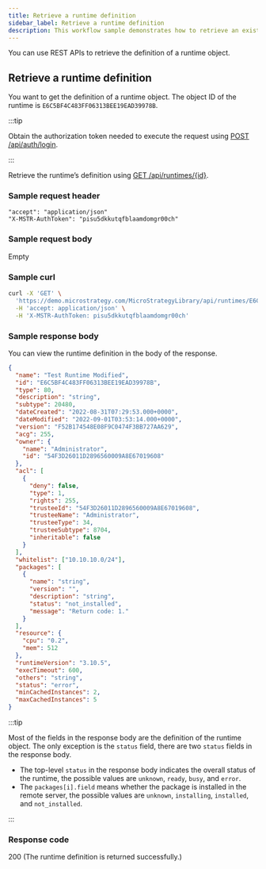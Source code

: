 ```yaml
---
title: Retrieve a runtime definition
sidebar_label: Retrieve a runtime definition
description: This workflow sample demonstrates how to retrieve an existing runtime object through the REST API.
---
```


<Available since="2021 Update 7" />

You can use REST APIs to retrieve the definition of a runtime object.

## Retrieve a runtime definition

You want to get the definition of a runtime object. The object ID of the runtime is `E6C5BF4C483FF06313BEE19EAD39978B`.

:::tip

Obtain the authorization token needed to execute the request using [POST /api/auth/login](https://demo.microstrategy.com/MicroStrategyLibrary/api-docs/index.html#/Authentication/postLogin).

:::

Retrieve the runtime’s definition using [GET /api/runtimes/{id}](https://demo.microstrategy.com/MicroStrategyLibrary/api-docs/index.html#/Runtimes/getScriptRuntime).

### Sample request header

```http
"accept": "application/json"
"X-MSTR-AuthToken": "pisu5dkkutqfblaamdomgr00ch"
```

### Sample request body

Empty

### Sample curl

```bash
curl -X 'GET' \
  'https://demo.microstrategy.com/MicroStrategyLibrary/api/runtimes/E6C5BF4C483FF06313BEE19EAD39978B' \
  -H 'accept: application/json' \
  -H 'X-MSTR-AuthToken: pisu5dkkutqfblaamdomgr00ch'
```

### Sample response body

You can view the runtime definition in the body of the response.

```json
{
  "name": "Test Runtime Modified",
  "id": "E6C5BF4C483FF06313BEE19EAD39978B",
  "type": 80,
  "description": "string",
  "subtype": 20480,
  "dateCreated": "2022-08-31T07:29:53.000+0000",
  "dateModified": "2022-09-01T03:53:14.000+0000",
  "version": "F52B174548E08F9C0474F3BB727AA629",
  "acg": 255,
  "owner": {
    "name": "Administrator",
    "id": "54F3D26011D2896560009A8E67019608"
  },
  "acl": [
    {
      "deny": false,
      "type": 1,
      "rights": 255,
      "trusteeId": "54F3D26011D2896560009A8E67019608",
      "trusteeName": "Administrator",
      "trusteeType": 34,
      "trusteeSubtype": 8704,
      "inheritable": false
    }
  ],
  "whitelist": ["10.10.10.0/24"],
  "packages": [
    {
      "name": "string",
      "version": "",
      "description": "string",
      "status": "not_installed",
      "message": "Return code: 1."
    }
  ],
  "resource": {
    "cpu": "0.2",
    "mem": 512
  },
  "runtimeVersion": "3.10.5",
  "execTimeout": 600,
  "others": "string",
  "status": "error",
  "minCachedInstances": 2,
  "maxCachedInstances": 5
}
```

:::tip

Most of the fields in the response body are the definition of the runtime object. The only exception is the `status` field, there are two `status` fields in the response body.

- The top-level `status` in the response body indicates the overall status of the runtime, the possible values are `unknown`, `ready`, `busy`, and `error`.
- The `packages[i].field` means whether the package is installed in the remote server, the possible values are `unknown`, `installing`, `installed`, and `not_installed`.

:::

### Response code

200 (The runtime definition is returned successfully.)

